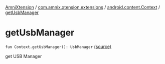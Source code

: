[AmniXtension](../../index.md) / [com.amnix.xtension.extensions](../index.md) / [android.content.Context](index.md) / [getUsbManager](./get-usb-manager.md)

# getUsbManager

`fun Context.getUsbManager(): UsbManager` [(source)](https://github.com/AmniX/AmniXTension/tree/master/AmniXtension/src/main/java/com/amnix/xtension/extensions/ContextExtension.kt#L700)

get USB Manager

